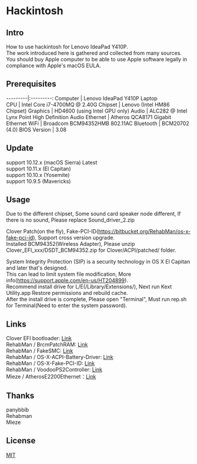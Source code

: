 # Hackintosh

## Intro
How to use hackintosh for Lenovo IdeaPad Y410P.<br>
The work introduced here is gathered and collected from many sources.<br>
You should buy Apple computer to be able to use Apple software legally in compliance with Apple's macOS EULA.<br>

## Prerequisites
---------|:---------:
Computer		| Lenovo IdeaPad Y410P Laptop   
CPU				| Intel Core i7-4700MQ @ 2.40G
Chipset			| Lenovo (Intel HM86 Chipset)
Graphics		| HD4600	(using Intel GPU only)
Audio			| ALC282 @ Intel  Lynx Point High Definition Audio
Ethernet		| Atheros QCA8171 Gigabit Ethernet
WiFi			| Broadcom BCM94352HMB 802.11AC
Bluetooth		| BCM20702 (4.0)
BIOS Version	| 3.08

## Update
support 10.12.x (macOS Sierra) Latest<br>
support 10.11.x (El Capitan)<br>
support 10.10.x (Yosemite)<br>
support 10.9.5  (Mavericks)<br>

## Usage
Due to the different chipset, Some sound card speaker node different, If there is no sound, Please replace Sound_driver_2.zip<br>

Clover Patch(on the fly), Fake-PCI-ID(https://bitbucket.org/RehabMan/os-x-fake-pci-id), Support cross version upgrade.<br>
Installed BCM94352(Wireless Adapter), Please unzip Clover_EFI_xxx/DSDT_BCM94352.zip for Clover/ACPI/patched/ folder.<br>

System Integrity Protection (SIP) is a security technology in OS X El Capitan and later that's designed.<br>
This can lead to limit system file modification, More info(https://support.apple.com/en-us/HT204899).<br>
Recommend install drive for L/E(/Library/Extensions/), Next run Kext Utility.app Restore permissions and rebuild cache.<br>
After the install drive is complete, Please open "Terminal", Must run rep.sh for Terminal(Need to enter the system password).<br>


## Links
Clover EFI bootloader: [Link](https://sourceforge.net/projects/cloverefiboot/)<br>
RehabMan / BrcmPatchRAM: [Link](https://bitbucket.org/RehabMan/os-x-brcmpatchram/downloads/)<br>
RehabMan / FakeSMC: [Link](https://bitbucket.org/RehabMan/os-x-fakesmc-kozlek/downloads/)<br>
RehabMan / OS-X-ACPI-Battery-Driver: [Link](https://bitbucket.org/RehabMan/os-x-acpi-battery-driver/downloads/)<br>
RehabMan / OS-X-Fake-PCI-ID: [Link](https://bitbucket.org/RehabMan/os-x-fake-pci-id/downloads/)<br>
RehabMan / VoodooPS2Controller: [Link](https://bitbucket.org/RehabMan/os-x-voodoo-ps2-controller/downloads/)<br>
Mieze / AtherosE2200Ethernet：[Link](https://github.com/Mieze/AtherosE2200Ethernet)<br>

## Thanks
panybbib<br>
Rehabman<br>
Mieze<br>

## License
[MIT](https://github.com/yunsur/hackintosh/blob/master/LICENSE)